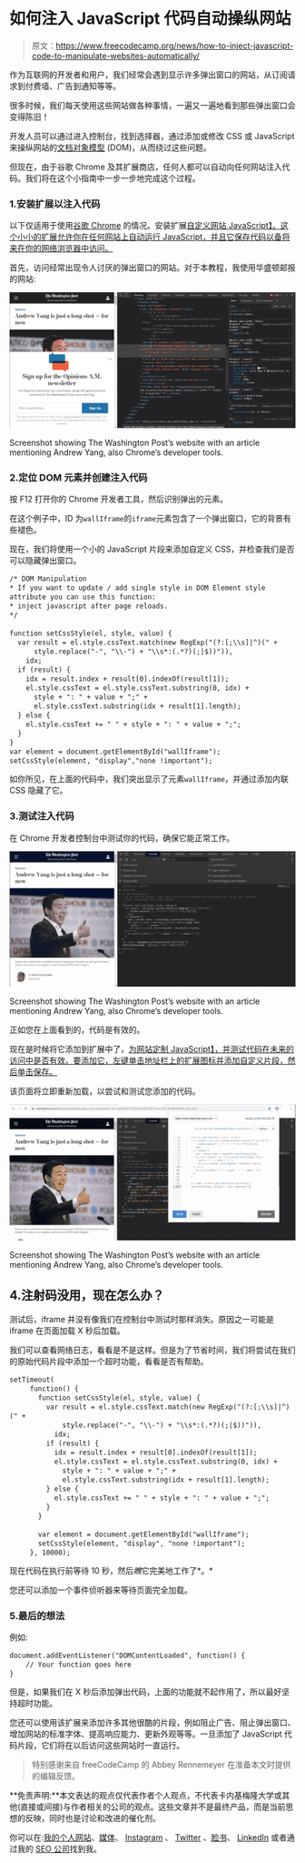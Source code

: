 # 如何注入 JavaScript 代码自动操纵网站

> 原文：<https://www.freecodecamp.org/news/how-to-inject-javascript-code-to-manipulate-websites-automatically/>

作为互联网的开发者和用户，我们经常会遇到显示许多弹出窗口的网站，从订阅请求到付费墙、广告到通知等等。

很多时候，我们每天使用这些网站做各种事情，一遍又一遍地看到那些弹出窗口会变得陈旧！

开发人员可以通过进入控制台，找到选择器，通过添加或修改 CSS 或 JavaScript 来操纵网站的[文档对象模型](https://en.wikipedia.org/wiki/Document_Object_Model) (DOM)，从而绕过这些问题。

但现在，由于谷歌 Chrome 及其扩展商店，任何人都可以自动向任何网站注入代码。我们将在这个小指南中一步一步地完成这个过程。

### 1.安装扩展以注入代码

以下仅适用于使用[谷歌 Chrome](https://google.com/chrome) 的情况。安装扩展[自定义网站 JavaScript】。这个小小的扩展允许你在任何网站上自动运行 JavaScript，并且它保存代码以备将来在你的网络浏览器中访问。](https://chrome.google.com/webstore/detail/custom-javascript-for-web/poakhlngfciodnhlhhgnaaelnpjljija?hl=en)

首先，访问经常出现令人讨厌的弹出窗口的网站。对于本教程，我使用华盛顿邮报的网站:

![1_BUguCP1rb7S-lFwVvC_1fg](img/4c2978a445b3cbadee8be966e1504302.png)

Screenshot showing The Washington Post’s website with an article mentioning Andrew Yang, also Chrome’s developer tools.

### 2.定位 DOM 元素并创建注入代码

按 F12 打开你的 Chrome 开发者工具，然后识别弹出的元素。

在这个例子中，ID 为`wallIframe`的`iframe`元素包含了一个弹出窗口，它的背景有些褪色。

现在，我们将使用一个小的 JavaScript 片段来添加自定义 CSS，并检查我们是否可以隐藏弹出窗口。

```
/* DOM Manipulation
* If you want to update / add single style in DOM Element style attribute you can use this function:
* inject javascript after page reloads.
*/

function setCssStyle(el, style, value) {
  var result = el.style.cssText.match(new RegExp("(?:[;\\s]|^)(" +
      style.replace("-", "\\-") + "\\s*:(.*?)(;|$))")),
    idx;
  if (result) {
    idx = result.index + result[0].indexOf(result[1]);
    el.style.cssText = el.style.cssText.substring(0, idx) +
      style + ": " + value + ";" +
      el.style.cssText.substring(idx + result[1].length);
  } else {
    el.style.cssText += " " + style + ": " + value + ";";
  }
}
var element = document.getElementById("wallIframe");
setCssStyle(element, "display","none !important");
```

如你所见，在上面的代码中，我们突出显示了元素`wallIframe`，并通过添加内联 CSS 隐藏了它。

### 3.测试注入代码

在 Chrome 开发者控制台中测试你的代码，确保它能正常工作。

![Screenshot showing The Washington Post’s website with an article mentioning Andrew Yang, also Chrome’s developer tools.](img/afff07e2957fcb4716e5a59ce79034dc.png)

Screenshot showing The Washington Post’s website with an article mentioning Andrew Yang, also Chrome’s developer tools.

正如您在上面看到的，代码是有效的。

现在是时候将它添加到扩展中了，[为网站定制 JavaScript】，并测试代码在未来的访问中是否有效。要添加它，左键单击地址栏上的扩展图标并添加自定义片段，然后单击保存。](https://chrome.google.com/webstore/detail/custom-javascript-for-web/poakhlngfciodnhlhhgnaaelnpjljija?hl=en)

该页面将立即重新加载，以尝试和测试您添加的代码。

![Screenshot showing The Washington Post’s website with an article mentioning Andrew Yang, also Chrome’s developer tools.](img/b2b1426fe571c8aff43ceb1dac30e3ea.png)

Screenshot showing The Washington Post’s website with an article mentioning Andrew Yang, also Chrome’s developer tools.

## 4.注射码没用，现在怎么办？

测试后，iframe 并没有像我们在控制台中测试时那样消失。原因之一可能是 iframe 在页面加载 X 秒后加载。

我们可以查看网络日志，看看是不是这样。但是为了节省时间，我们将尝试在我们的原始代码片段中添加一个超时功能，看看是否有帮助。

```
setTimeout(
     function() {
       function setCssStyle(el, style, value) {
         var result = el.style.cssText.match(new RegExp("(?:[;\\s]|^)(" +
             style.replace("-", "\\-") + "\\s*:(.*?)(;|$))")),
           idx;
         if (result) {
           idx = result.index + result[0].indexOf(result[1]);
           el.style.cssText = el.style.cssText.substring(0, idx) +
             style + ": " + value + ";" +
             el.style.cssText.substring(idx + result[1].length);
         } else {
           el.style.cssText += " " + style + ": " + value + ";";
         }
       }

       var element = document.getElementById("wallIframe");
       setCssStyle(element, "display", "none !important");
     }, 10000);
```

现在代码在执行前等待 10 秒，然后*瞧*它完美地工作了*。*

您还可以添加一个事件侦听器来等待页面完全加载。

### 5.最后的想法

例如:

```
document.addEventListener("DOMContentLoaded", function() { 
    // Your function goes here
}
```

但是，如果我们在 X 秒后添加弹出代码，上面的功能就不起作用了，所以最好坚持超时功能。

您还可以使用该扩展来添加许多其他很酷的片段，例如阻止广告、阻止弹出窗口、增加网站的标准字体、提高响应能力、更新外观等等。一旦添加了 JavaScript 代码片段，它们将在以后访问这些网站时一直运行。

> 特别感谢来自 freeCodeCamp 的 Abbey Rennemeyer 在准备本文时提供的编辑反馈。

**免责声明:**本文表达的观点仅代表作者个人观点，不代表卡内基梅隆大学或其他(直接或间接)与作者相关的公司的观点。这些文章并不是最终产品，而是当前思想的反映，同时也是讨论和改进的催化剂。

你可以在:[我的个人网站](https://www.robertoiriondo.com/)、[媒体](https://medium.com/@robiriondo)、 [Instagram](https://www.instagram.com/robiriondo/hl=en) 、 [Twitter](https://twitter.com/robiriondo?lang=en) 、[脸书](https://www.facebook.com/robiriondo/)、 [LinkedIn](https://www.linkedin.com/in/robiriondo) 或者通过我的 [SEO 公司](https://www.daibuilds.com/seo-services/)找到我。